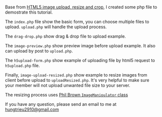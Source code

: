 Base from [HTML5 image upload, resize and crop](https://www.codeforest.net/html5-image-upload-resize-and-crop), I created some php file to demostrate this tutorial.

The `index.php` file show the basic form, you can choose multiple files to upload. `upload.php` will handle the upload process.

The `drag-drop.php` show drag & drop file to upload example.

The `image-preview.php` show preview image before upload example. It also can upload by post to `upload.php`.

The `h5upload-form.php` show example of uploading file by html5 request to `h5upload.php` file.

Finally, `image-upload-resized.php` show example to resize images from client before upload to `uploadResized.php`. It's very helpful to make sure your member will not upload unwanted file size to your server.

The resizing process uses [Phil Brown `ImageManipulator` class](https://gist.github.com/philBrown/880506)

If you have any question, please send an email to me at <hungtrieu2910@gmail.com>